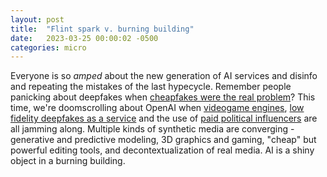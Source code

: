 ```yaml
---
layout: post
title:  "Flint spark v. burning building"
date:   2023-03-25 00:00:02 -0500
categories: micro
---
```


Everyone is so _amped_ about the new generation of AI services and disinfo and repeating the mistakes of the last hypecycle. Remember people panicking about deepfakes when [cheapfakes were the real problem](https://slate.com/technology/2019/06/drunk-pelosi-deepfakes-cheapfakes-artificial-intelligence-disinformation.html)? This time, we're doomscrolling about OpenAI when [videogame engines](https://www.theverge.com/2023/3/24/23655398/is-this-a-deepfake), [low fidelity deepfakes as a service](https://www.vice.com/en/article/z34jge/venezuela-ai-newscaster-disinformation) and the use of [paid political influencers](https://www.bbc.com/news/world-africa-63719505) are all jamming along. Multiple kinds of synthetic media are converging - generative and predictive modeling, 3D graphics and gaming, "cheap" but powerful editing tools, and decontextualization of real media. AI is a shiny object in a burning building. 





